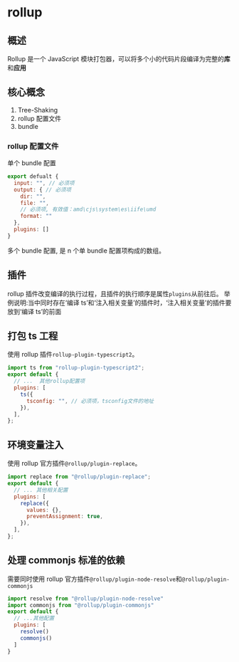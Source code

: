 # rollup

## 概述

Rollup 是一个 JavaScript 模块打包器，可以将多个小的代码片段编译为完整的**库**和**应用**

## 核心概念

1. Tree-Shaking
2. rollup 配置文件
3. bundle

### rollup 配置文件

单个 bundle 配置

```js
export defualt {
  input: "", // 必须项
  output: { // 必须项
    dir: "",
    file: "",
    // 必须项, 有效值：amd\cjs\system\es\iife\umd
    format: ""
  },
  plugins: []
}
```

多个 bundle 配置, 是 n 个单 bundle 配置项构成的数组。

## 插件

rollup 插件改变编译的执行过程，且插件的执行顺序是属性`plugins`从前往后。
举例说明:当中同时存在‘编译 ts’和‘注入相关变量’的插件时，‘注入相关变量’的插件要放到‘编译 ts’的前面

## 打包 ts 工程

使用 rollup 插件`rollup-plugin-typescript2`。

```js
import ts from "rollup-plugin-typescript2";
export default {
  // ...  其他rollup配置项
  plugins: [
    ts({
      tsconfig: "", // 必须项，tsconfig文件的地址
    }),
  ],
};
```

## 环境变量注入

使用 rollup 官方插件`@rollup/plugin-replace`。

```js
import replace from "@rollup/plugin-replace";
export default {
  // ... 其他相关配置
  plugins: [
    replace({
      values: {},
      preventAssignment: true,
    }),
  ],
};
```

## 处理 commonjs 标准的依赖

需要同时使用 rollup 官方插件`@rollup/plugin-node-resolve`和`@rollup/plugin-commonjs`

```js
import resolve from "@rollup/plugin-node-resolve"
import commonjs from "@rollup/plugin-commonjs"
export default {
  // ...其他配置
  plugins: [
    resolve()
    commonjs()
  ]
}
```
